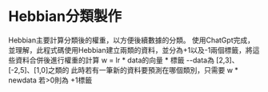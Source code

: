 # Hebbian分類製作
Hebbian主要計算分類後的權重，以方便後續數據的分類。
使用ChatGpt完成，並理解，此程式碼使用Hebbian建立兩類的資料，並分為+1以及-1兩個標籤，將這些資料合併後進行權重的計算
w = lr * data的向量 * 標籤   --data為 [2,3]、[-2,5]、[1,0]之類的
此時若有一筆新的資料要預測在哪個類別，只需要
w * newdata  若>0則為 +1標籤 
